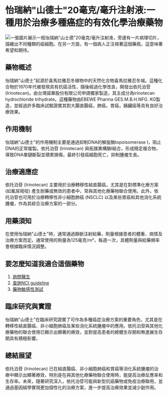 # 怡瑞納"山德士"20毫克/毫升注射液:一種用於治療多種癌症的有效化學治療藥物
![一張圖片展示一瓶怡瑞納"山士德"20毫克/毫升注射液，旁邊有一片病理切片，描繪出不同種類的癌細胞。在另一方面，有一個病人正注視著這個藥瓶，這意味著希望和期待。](None)

## 藥物概述
怡瑞納"山德士"起源於喜馬拉雅忍冬植物中的天然化合物喜馬拉雅忍冬堿。這種化合物於1970年代被發現具有抗癌活性，隨後經過化學改良，開發出依托泊苷 (Irinotecan)。由台灣諾華股份有限公司申請獨家製造，其主成分為irinotecan hydrochloride trihydrate。這種藥物由EBEWE Pharma GES.M.B.H.NFG. KG製造，並經過許多臨床試驗證實其對大腸直腸癌，肺癌，胃癌，胰臟癌等具有良好治療效果。

## 作用機制
怡瑞納"山德士"的作用機制主要是通過抑制DNA的解旋酶topoisomerase I，阻止DNA的正常複製。依托泊苷 (Irinotecan) 與拓撲異構酶I結合，形成穩定複合物，導致DNA單鏈斷裂並積累損傷，最終引發癌細胞死亡，抑制腫瘤生長。

## 治療適應症
依托泊苷 (Irinotecan) 主要用於治療轉移性結直腸癌，尤其是在對標準化療方案 (如氟尿嘧啶) 產生耐藥或無效的患者中，常與其他化療藥物聯合使用。此外，依托泊苷也可用於治療轉移性非小細胞肺癌 (NSCLC) 以及某些胃癌和其他消化系統腫瘤，作為其綜合治療方案的一部分。

## 用藥須知
在使用怡瑞納"山德士"時，通常通過靜脈注射給藥，劑量根據患者的體重、病情及治療方案而定。通常使用的劑量為125毫克/m²，每週一次，具體劑量與給藥頻率會根據臨床情況調整。

## 要怎麼知道我適合這個藥物
1. [詢問醫生](./text/1-1.html)
2. [查詢NCI guideline](./text/1-2.html)
3. [藥物敏感性測試](./text/1-3.html)

## 臨床研究與實證
怡瑞納"山德士"在臨床研究證實了可作為多種癌症治療方案的重要角色，尤其是在轉移性結直腸癌、非小細胞肺癌及某些消化系統腫瘤中的應用。依托泊苷與其他化療藥物的聯合使用已顯示出顯著的療效，並對提高患者的總體生存期和無進展生存期具有積極影響。

## 總結展望
依托泊苷 (Irinotecan) 已在結直腸癌、非小細胞肺癌和胃癌等消化系統腫瘤的治療中顯示出顯著療效，特別是在與其他化療藥物聯合使用時，能提高治療反應率和生存率。未來，隨著研究深入，依托泊苷可能與新型抗癌藥物或免疫治療聯用，並通過基因組學實現更加個性化的治療方案，進一步提高治療效果並減少副作用。
